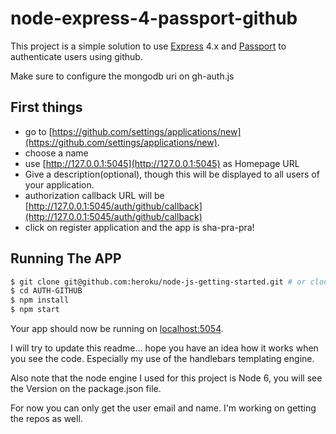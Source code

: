 # node-express-4-passport-github

This project is a simple solution to use [Express](http://expressjs.com/) 4.x and
[Passport](http://passportjs.org/) to authenticate users using github. 

Make sure to configure the mongodb uri on gh-auth.js

## First things

- go to [https://github.com/settings/applications/new](https://github.com/settings/applications/new).
- choose a name
- use [http://127.0.0.1:5045](http://127.0.0.1:5045) as Homepage URL
- Give a description(optional), though this will be displayed to all users
  of your application.
- authorization callback URL will be [http://127.0.0.1:5045/auth/github/callback](http://127.0.0.1:5045/auth/github/callback)
- click on register application and the app is sha-pra-pra!

## Running The APP

```sh
$ git clone git@github.com:heroku/node-js-getting-started.git # or clone your own fork
$ cd AUTH-GITHUB
$ npm install
$ npm start
```

Your app should now be running on [localhost:5054](http://localhost:5054/).

I will try to update this readme... hope you have an idea how it works when you
see the code. Especially my use of the handlebars templating engine.

Also note that the node engine I used for this project is Node 6, you will see the
Version on the package.json file.

For now you can only get the user email and name. I'm working on getting the repos as well.